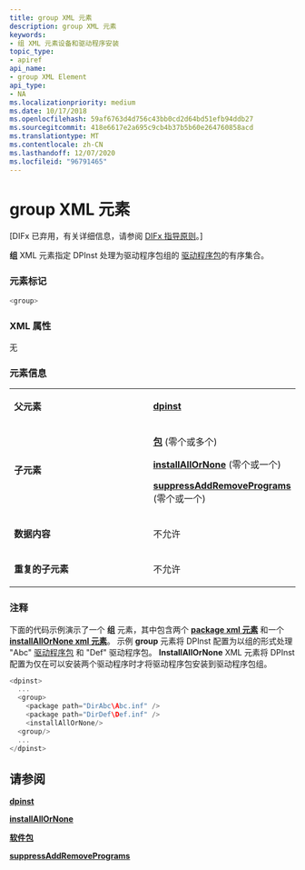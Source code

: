 ```yaml
---
title: group XML 元素
description: group XML 元素
keywords:
- 组 XML 元素设备和驱动程序安装
topic_type:
- apiref
api_name:
- group XML Element
api_type:
- NA
ms.localizationpriority: medium
ms.date: 10/17/2018
ms.openlocfilehash: 59af6763d4d756c43bb0cd2d64bd51efb94ddb27
ms.sourcegitcommit: 418e6617e2a695c9cb4b37b5b60e264760858acd
ms.translationtype: MT
ms.contentlocale: zh-CN
ms.lasthandoff: 12/07/2020
ms.locfileid: "96791465"
---
```

# <a name="group-xml-element"></a>group XML 元素


\[DIFx 已弃用，有关详细信息，请参阅 [DIFx 指导原则](./difx-guidelines.md)。\]

**组** XML 元素指定 DPInst 处理为驱动程序包组的 [驱动程序包](./driver-packages.md)的有序集合。

### <a name="element-tag"></a>元素标记

```cpp
<group>
```

### <a name="xml-attributes"></a>XML 属性

无

### <a name="element-information"></a>元素信息

<table>
<colgroup>
<col width="50%" />
<col width="50%" />
</colgroup>
<tbody>
<tr class="odd">
<td align="left"><p><strong>父元素</strong></p></td>
<td align="left"><p><a href="dpinst-xml-element.md" data-raw-source="[&lt;strong&gt;dpinst&lt;/strong&gt;](dpinst-xml-element.md)"><strong>dpinst</strong></a></p></td>
</tr>
<tr class="even">
<td align="left"><p><strong>子元素</strong></p></td>
<td align="left"><p><a href="package-xml-element.md" data-raw-source="[&lt;strong&gt;package&lt;/strong&gt;](package-xml-element.md)"><strong>包</strong></a> (零个或多个) </p>
<p><a href="installallornone-xml-element.md" data-raw-source="[&lt;strong&gt;installAllOrNone&lt;/strong&gt;](installallornone-xml-element.md)"><strong>installAllOrNone</strong></a> (零个或一个) </p>
<p><a href="suppressaddremoveprograms-xml-element.md" data-raw-source="[&lt;strong&gt;suppressAddRemovePrograms&lt;/strong&gt;](suppressaddremoveprograms-xml-element.md)"><strong>suppressAddRemovePrograms</strong></a> (零个或一个) </p></td>
</tr>
<tr class="odd">
<td align="left"><p><strong>数据内容</strong></p></td>
<td align="left"><p>不允许</p></td>
</tr>
<tr class="even">
<td align="left"><p><strong>重复的子元素</strong></p></td>
<td align="left"><p>不允许</p></td>
</tr>
</tbody>
</table>

 

### <a name="remarks"></a><a href="" id="comments"></a>注释

下面的代码示例演示了一个 **组** 元素，其中包含两个 [**package xml 元素**](package-xml-element.md) 和一个 [**installAllOrNone xml 元素**](installallornone-xml-element.md)。 示例 **group** 元素将 DPInst 配置为以组的形式处理 "Abc" [驱动程序包](./driver-packages.md) 和 "Def" 驱动程序包。 **InstallAllOrNone** XML 元素将 DPInst 配置为仅在可以安装两个驱动程序时才将驱动程序包安装到驱动程序包组。

```cpp
<dpinst>
  ...
  <group>
    <package path="DirAbc\Abc.inf" /> 
    <package path="DirDef\Def.inf" /> 
    <installAllOrNone/>
  <group/>
  ...
</dpinst>
```

## <a name="see-also"></a>请参阅


[**dpinst**](dpinst-xml-element.md)

[**installAllOrNone**](installallornone-xml-element.md)

[**软件包**](package-xml-element.md)

[**suppressAddRemovePrograms**](suppressaddremoveprograms-xml-element.md)

 

